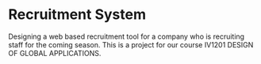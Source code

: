 # Recruitment System

Designing a web based recruitment tool for a company who is recruiting staff for the coming season.
This is a project for our course IV1201 DESIGN OF GLOBAL APPLICATIONS.

